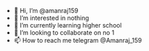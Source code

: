 - 👋 Hi, I’m @amanraj159
- 👀 I’m interested in nothing
- 🌱 I’m currently learning higher school
- 💞️ I’m looking to collaborate on no 1
- 📫 How to reach me telegram @Amanraj_159

<!---
amanraj159/amanraj159 is a ✨ special ✨ repository because its `README.md` (this file) appears on your GitHub profile.
You can click the Preview link to take a look at your changes.
--->
